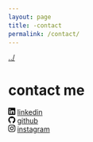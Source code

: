 ```yaml
---
layout: page
title: -contact
permalink: /contact/
---
```


<a href="/">../</a>

# contact me

<div>
    <img src="/icons/linkedin.svg" width="14">
    <a href="https://linkedin.com/in/devonmckee">linkedin</a>
</div>

<div>
    <img src="/icons/github.svg" width="14">
    <a href="https://github.com/d-mckee">github</a>
</div>

<div>
    <img src="/icons/instagram.svg" width="14">
    <a href="https://instagram.com/d.m.c.k.e.e">instagram</a>
</div>